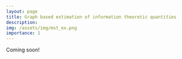 ```yaml
---
layout: page
title: Graph based estimation of information theoretic quantities
description: 
img: /assets/img/mst_ex.png
importance: 1
---
```


Coming soon!